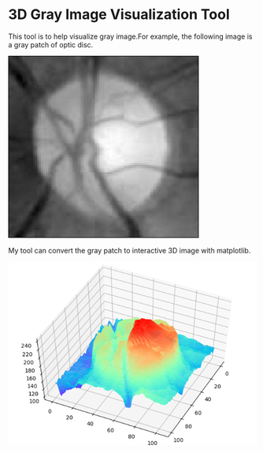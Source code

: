 # 3D Gray Image Visualization Tool

This tool is to help visualize gray image.For example, the following image is a gray patch of optic disc.

![](gray.jpg)

My tool can convert the gray patch to interactive 3D image with matplotlib.

![](gray3D.png)
